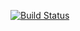 [![Build Status](https://travis-ci.com/gn01868184/GitExample.svg?branch=master)](https://travis-ci.com/gn01868184/GitExample)
~~~~~~~~~~~~~~~~~~~~~~~~~~~

